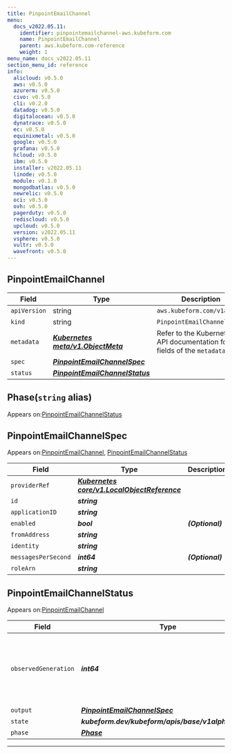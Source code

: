 ```yaml
---
title: PinpointEmailChannel
menu:
  docs_v2022.05.11:
    identifier: pinpointemailchannel-aws.kubeform.com
    name: PinpointEmailChannel
    parent: aws.kubeform.com-reference
    weight: 1
menu_name: docs_v2022.05.11
section_menu_id: reference
info:
  alicloud: v0.5.0
  aws: v0.5.0
  azurerm: v0.5.0
  civo: v0.5.0
  cli: v0.2.0
  datadog: v0.5.0
  digitalocean: v0.5.0
  dynatrace: v0.5.0
  ec: v0.5.0
  equinixmetal: v0.5.0
  google: v0.5.0
  grafana: v0.5.0
  hcloud: v0.5.0
  ibm: v0.5.0
  installer: v2022.05.11
  linode: v0.5.0
  module: v0.1.0
  mongodbatlas: v0.5.0
  newrelic: v0.5.0
  oci: v0.5.0
  ovh: v0.5.0
  pagerduty: v0.5.0
  rediscloud: v0.5.0
  upcloud: v0.5.0
  version: v2022.05.11
  vsphere: v0.5.0
  vultr: v0.5.0
  wavefront: v0.5.0
---
```


## PinpointEmailChannel
| Field | Type | Description |
| ------ | ----- | ----------- |
| `apiVersion` | string | `aws.kubeform.com/v1alpha1` |
|    `kind` | string | `PinpointEmailChannel` |
| `metadata` | ***[Kubernetes meta/v1.ObjectMeta](https://v1-22.docs.kubernetes.io/docs/reference/generated/kubernetes-api/v1.22/#objectmeta-v1-meta)***|Refer to the Kubernetes API documentation for the fields of the `metadata` field.|
| `spec` | ***[PinpointEmailChannelSpec](#pinpointemailchannelspec)***||
| `status` | ***[PinpointEmailChannelStatus](#pinpointemailchannelstatus)***||
## Phase(`string` alias)

Appears on:[PinpointEmailChannelStatus](#pinpointemailchannelstatus)

## PinpointEmailChannelSpec

Appears on:[PinpointEmailChannel](#pinpointemailchannel), [PinpointEmailChannelStatus](#pinpointemailchannelstatus)

| Field | Type | Description |
| ------ | ----- | ----------- |
| `providerRef` | ***[Kubernetes core/v1.LocalObjectReference](https://v1-22.docs.kubernetes.io/docs/reference/generated/kubernetes-api/v1.22/#localobjectreference-v1-core)***||
| `id` | ***string***||
| `applicationID` | ***string***||
| `enabled` | ***bool***| ***(Optional)*** |
| `fromAddress` | ***string***||
| `identity` | ***string***||
| `messagesPerSecond` | ***int64***| ***(Optional)*** |
| `roleArn` | ***string***||
## PinpointEmailChannelStatus

Appears on:[PinpointEmailChannel](#pinpointemailchannel)

| Field | Type | Description |
| ------ | ----- | ----------- |
| `observedGeneration` | ***int64***| ***(Optional)*** Resource generation, which is updated on mutation by the API Server.|
| `output` | ***[PinpointEmailChannelSpec](#pinpointemailchannelspec)***| ***(Optional)*** |
| `state` | ***kubeform.dev/kubeform/apis/base/v1alpha1.State***| ***(Optional)*** |
| `phase` | ***[Phase](#phase)***| ***(Optional)*** |
---
